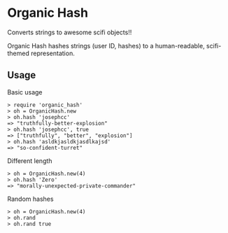 Organic Hash
============

Converts strings to awesome scifi objects!!

Organic Hash hashes strings (user ID, hashes) to a human-readable, scifi-themed
representation.

## Usage

Basic usage

    > require 'organic_hash'
    > oh = OrganicHash.new
    > oh.hash 'josephcc'
	=> "truthfully-better-explosion"
    > oh.hash 'josephcc', true
	=> ["truthfully", "better", "explosion"]
	> oh.hash 'asldkjasldkjasdlkajsd'
	=> "so-confident-turret"

Different length

    > oh = OrganicHash.new(4)
	> oh.hash 'Zero'
	=> "morally-unexpected-private-commander"

Random hashes
    
	> oh = OrganicHash.new(4)
	> oh.rand
	> oh.rand true





